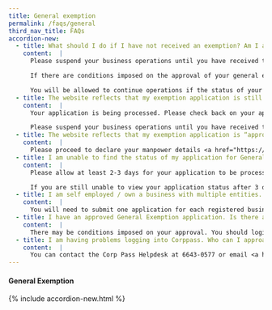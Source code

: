 ```yaml
---
title: General exemption
permalink: /faqs/general
third_nav_title: FAQs
accordion-new:
  - title: What should I do if I have not received an exemption? Am I allowed to continue operations?
    content:  |
      Please suspend your business operations until you have received the official email notification of approval.

      If there are conditions imposed on the approval of your general exemption, these conditions will be indicated in your official email notification of approval. Alternatively, you may login to <a href="https://go.gov.sg/exemptionstatus" target="_blank">https://www.gobusiness.gov.sg/exemptions</a> to check your exemption application for any conditions to your approval.

      You will be allowed to continue operations if the status of your general exemption is reflected as either “approved” or “permitted”.
  - title: The website reflects that my exemption application is still processing. What should I do?
    content:  |
      Your application is being processed. Please check back on your application status in the next 2 to 3 days. You will also receive an official email notification to inform you if your application is approved or rejected.

      Please suspend your business operations until you have received the official email notification of approval.
  - title: The website reflects that my exemption application is “approved”. What should I do?
    content:  |
      Please proceed to declare your manpower details <a href="https://go.gov.sg/exemptionstatus" target="_blank">here</a>. Please note that you are still subjected to a manpower quota as your company is not in the list of permitted services.
  - title: I am unable to find the status of my application for General Exemption on covid.gobusiness.gov.sg. What should I do?
    content:  |
      Please allow at least 2-3 days for your application to be processed.

      If you are still unable to view your application status after 3 days, please write to <a href = "mailto: Covid_GoBusiness@mti.gov.sg">Covid_GoBusiness@mti.gov.sg</a> with your company name, UEN and the reference number for your application.  
  - title: I am self employed / own a business with multiple entities. Do I need to submit my applications individually or will one application cover all my businesses?
    content:  |
      You will need to submit one application for each registered business. One application per UEN number.
  - title: I have an approved General Exemption application. Is there any change to the approval granted to operate my business?
    content:  |
      There may be conditions imposed on your approval. You should login to <a href = "https://www.gobusiness.gov.sg/exemptions">https://www.gobusiness.gov.sg/exemptions</a> to check your exemption application for any conditions to your approval.      
  - title: I am having problems logging into Corppass. Who can I approach for help?
    content:  |
      You can contact the Corp Pass Helpdesk at 6643-0577 or email <a href = "mailto: support@Corppass.gov.sg">support@Corppass.gov.sg</a>.         
---
```


#### General Exemption
{% include accordion-new.html %}

